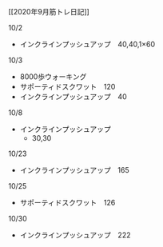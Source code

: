 

[[2020年9月筋トレ日記]]

10/2
- インクラインプッシュアップ　40,40,1×60

10/3
- 8000歩ウォーキング
- サポーティドスクワット　120
- インクラインプッシュアップ　40

10/8
- インクラインプッシュアップ
    - 30,30

10/23
- インクラインプッシュアップ　165

10/25
- サポーティドスクワット　126

10/30
- インクラインプッシュアップ　222

